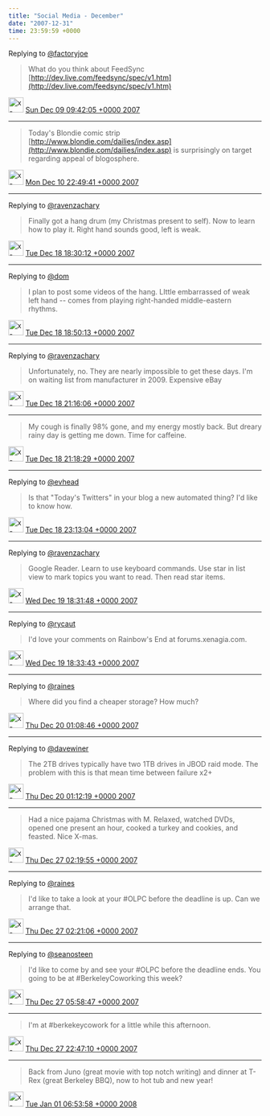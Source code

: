 ```yaml
---    
title: "Social Media - December"
date: "2007-12-31"
time: 23:59:59 +0000
---
```


Replying to [@factoryjoe](https://twitter.com/chrismessina/status/483030582)

> What do you think about FeedSync [http://dev.live.com/feedsync/spec/v1.htm](http://dev.live.com/feedsync/spec/v1.htm)

<img src="{{ site.url }}{{ site.baseurl }}/assets/images/media/tweet.ico" alt="x-icon" width="30" /> [Sun Dec 09 09:42:05 +0000 2007](https://twitter.com/ChristopherA/status/483058762)

----

> Today's Blondie comic strip [http://www.blondie.com/dailies/index.asp](http://www.blondie.com/dailies/index.asp) is surprisingly on target regarding appeal of blogosphere.

<img src="{{ site.url }}{{ site.baseurl }}/assets/images/media/tweet.ico" alt="x-icon" width="30" /> [Mon Dec 10 22:49:41 +0000 2007](https://twitter.com/ChristopherA/status/488024672)

----

Replying to [@ravenzachary](https://twitter.com/ravenzachary/status/505097252)

> Finally got a hang drum (my Christmas present to self). Now to learn how to play it. Right hand sounds good, left is weak.

<img src="{{ site.url }}{{ site.baseurl }}/assets/images/media/tweet.ico" alt="x-icon" width="30" /> [Tue Dec 18 18:30:12 +0000 2007](https://twitter.com/ChristopherA/status/511761072)

----

Replying to [@dom](https://twitter.com/dom/status/508403192)

> I plan to post some videos of the hang. LIttle embarrassed of weak left hand -- comes from playing right-handed middle-eastern rhythms.

<img src="{{ site.url }}{{ site.baseurl }}/assets/images/media/tweet.ico" alt="x-icon" width="30" /> [Tue Dec 18 18:50:13 +0000 2007](https://twitter.com/ChristopherA/status/511810142)

----

Replying to [@ravenzachary](https://twitter.com/ravenzachary/status/511816052)

> Unfortunately, no. They are nearly impossible to get these days. I'm on waiting list from manufacturer in 2009. Expensive eBay

<img src="{{ site.url }}{{ site.baseurl }}/assets/images/media/tweet.ico" alt="x-icon" width="30" /> [Tue Dec 18 21:16:06 +0000 2007](https://twitter.com/ChristopherA/status/512168802)

----

> My cough is finally 98% gone, and my energy mostly back. But dreary rainy day is getting me down. Time for caffeine.

<img src="{{ site.url }}{{ site.baseurl }}/assets/images/media/tweet.ico" alt="x-icon" width="30" /> [Tue Dec 18 21:18:29 +0000 2007](https://twitter.com/ChristopherA/status/512174492)

----

Replying to [@evhead](https://twitter.com/evhead/status/145454532)

> Is that "Today's Twitters" in your blog a new automated thing? I'd like to know how.

<img src="{{ site.url }}{{ site.baseurl }}/assets/images/media/tweet.ico" alt="x-icon" width="30" /> [Tue Dec 18 23:13:04 +0000 2007](https://twitter.com/ChristopherA/status/512457352)

----

Replying to [@ravenzachary](https://twitter.com/ravenzachary/status/512959222)

> Google Reader. Learn to use keyboard commands. Use star in list view to mark topics you want to read. Then read star items.

<img src="{{ site.url }}{{ site.baseurl }}/assets/images/media/tweet.ico" alt="x-icon" width="30" /> [Wed Dec 19 18:31:48 +0000 2007](https://twitter.com/ChristopherA/status/515172822)

----

Replying to [@rycaut](https://twitter.com/rycaut/status/513322242)

> I'd love your comments on Rainbow's End at forums.xenagia.com.

<img src="{{ site.url }}{{ site.baseurl }}/assets/images/media/tweet.ico" alt="x-icon" width="30" /> [Wed Dec 19 18:33:43 +0000 2007](https://twitter.com/ChristopherA/status/515178372)

----

Replying to [@raines](https://twitter.com/raines/status/516005662)

> Where did you find a cheaper storage? How much?

<img src="{{ site.url }}{{ site.baseurl }}/assets/images/media/tweet.ico" alt="x-icon" width="30" /> [Thu Dec 20 01:08:46 +0000 2007](https://twitter.com/ChristopherA/status/516148842)

----

Replying to [@davewiner](https://twitter.com/davewiner/status/515999102)

> The 2TB drives typically have two 1TB drives in JBOD raid mode. The problem with this is that mean time between failure x2+

<img src="{{ site.url }}{{ site.baseurl }}/assets/images/media/tweet.ico" alt="x-icon" width="30" /> [Thu Dec 20 01:12:19 +0000 2007](https://twitter.com/ChristopherA/status/516157402)

----

> Had a nice pajama Christmas with M. Relaxed, watched DVDs, opened one present an hour, cooked a turkey and cookies, and feasted. Nice X-mas.

<img src="{{ site.url }}{{ site.baseurl }}/assets/images/media/tweet.ico" alt="x-icon" width="30" /> [Thu Dec 27 02:19:55 +0000 2007](https://twitter.com/ChristopherA/status/536534692)

----

Replying to [@raines](https://twitter.com/raines/status/536379412)

> I'd like to take a look at your #OLPC before the deadline is up. Can we arrange that.

<img src="{{ site.url }}{{ site.baseurl }}/assets/images/media/tweet.ico" alt="x-icon" width="30" /> [Thu Dec 27 02:21:06 +0000 2007](https://twitter.com/ChristopherA/status/536537472)

----

Replying to [@seanosteen](https://twitter.com/@seanosteen/status/535413742)

> I'd like to come by and see your #OLPC before the deadline ends. You going to be at #BerkeleyCoworking this week?

<img src="{{ site.url }}{{ site.baseurl }}/assets/images/media/tweet.ico" alt="x-icon" width="30" /> [Thu Dec 27 05:58:47 +0000 2007](https://twitter.com/ChristopherA/status/536995332)

----

> I'm at #berkekeycowork for a little while this afternoon.

<img src="{{ site.url }}{{ site.baseurl }}/assets/images/media/tweet.ico" alt="x-icon" width="30" /> [Thu Dec 27 22:47:10 +0000 2007](https://twitter.com/ChristopherA/status/539278592)

----

> Back from Juno (great movie with top notch writing) and dinner at T-Rex (great Berkeley BBQ), now to hot tub and new year!

<img src="{{ site.url }}{{ site.baseurl }}/assets/images/media/tweet.ico" alt="x-icon" width="30" /> [Tue Jan 01 06:53:58 +0000 2008](https://twitter.com/ChristopherA/status/551677592)
